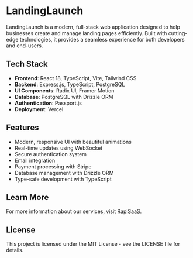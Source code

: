 # LandingLaunch

LandingLaunch is a modern, full-stack web application designed to help businesses create and manage landing pages efficiently. Built with cutting-edge technologies, it provides a seamless experience for both developers and end-users.

## Tech Stack

- **Frontend**: React 18, TypeScript, Vite, Tailwind CSS
- **Backend**: Express.js, TypeScript, PostgreSQL
- **UI Components**: Radix UI, Framer Motion
- **Database**: PostgreSQL with Drizzle ORM
- **Authentication**: Passport.js
- **Deployment**: Vercel

## Features

- Modern, responsive UI with beautiful animations
- Real-time updates using WebSocket
- Secure authentication system
- Email integration
- Payment processing with Stripe
- Database management with Drizzle ORM
- Type-safe development with TypeScript



## Learn More

For more information about our services, visit [RapiSaaS](https://rapisaas.xyz).

## License

This project is licensed under the MIT License - see the LICENSE file for details. 